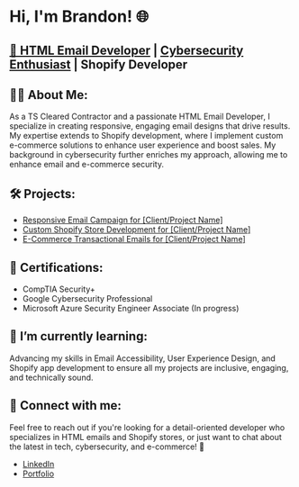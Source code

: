 <h1>Hi, I'm Brandon! 🌐</h1>
<h2><a href="https://github.com/codewithbrandon">📧 HTML Email Developer</a> | <a href="https://www.linkedin.com/in/brandon-harris-49b514253/">Cybersecurity Enthusiast</a> | <a> Shopify Developer</a></h2>

<h2>👨‍💻 About Me:</h2>
<p>As a TS Cleared Contractor and a passionate HTML Email Developer, I specialize in creating responsive, engaging email designs that drive results. My expertise extends to Shopify development, where I implement custom e-commerce solutions to enhance user experience and boost sales. My background in cybersecurity further enriches my approach, allowing me to enhance email and e-commerce security.</p>

<h2>🛠️ Projects:</h2>
<ul>
  <li><a href="[Link-to-your-project]">Responsive Email Campaign for [Client/Project Name]</a></li>
  <li><a href="[Link-to-your-project]">Custom Shopify Store Development for [Client/Project Name]</a></li>
  <li><a href="[Link-to-your-project]">E-Commerce Transactional Emails for [Client/Project Name]</a></li>
</ul>

<h2>📜 Certifications:</h2>
<ul>
  <li>CompTIA Security+</li>
  <li>Google Cybersecurity Professional</li>
  <li>Microsoft Azure Security Engineer Associate (In progress)</li>
</ul>

<h2>🌱 I’m currently learning:</h2>
<p>Advancing my skills in Email Accessibility, User Experience Design, and Shopify app development to ensure all my projects are inclusive, engaging, and technically sound.</p>

<h2>🤝 Connect with me:</h2>
<p>Feel free to reach out if you're looking for a detail-oriented developer who specializes in HTML emails and Shopify stores, or just want to chat about the latest in tech, cybersecurity, and e-commerce! 🚀</p>
<ul>
  <li><a href="https://www.linkedin.com/in/brandon-harris-49b514253/">LinkedIn</a></li>
  <li><a href="https://www.brandonharris.dev">Portfolio</a></li>
</ul>

<!--
**codewithbrandon/codewithbrandon** is a ✨ _special_ ✨ repository because its `README.md` (this file) appears on your GitHub profile.

Here are some ideas to get you started:

- 🔭 I’m currently working on refining my email development skills and Shopify store integrations.
- 🌱 I’m currently learning more about cybersecurity integration in HTML emails and Shopify apps.
- 👯 I’m looking to collaborate on innovative email design projects and Shopify development.
- 🤔 I’m looking for help with understanding advanced CSS for email and liquid templates for Shopify.
- 💬 Ask me about anything from HTML emails to cybersecurity tips to Shopify best practices.
- 📫 How to reach me: [LinkedIn](https://www.linkedin.com/in/brandon-harris-49b514253/)
- 😄 Pronouns: He/Him
- ⚡ Fun fact: I love blending tech solutions with creative design!
-->
